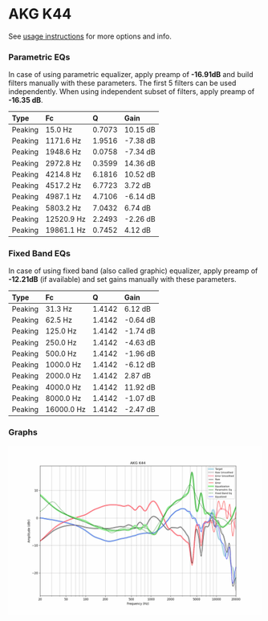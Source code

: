 # AKG K44
See [usage instructions](https://github.com/jaakkopasanen/AutoEq#usage) for more options and info.

### Parametric EQs
In case of using parametric equalizer, apply preamp of **-16.91dB** and build filters manually
with these parameters. The first 5 filters can be used independently.
When using independent subset of filters, apply preamp of **-16.35 dB**.

| Type    | Fc         |      Q | Gain     |
|:--------|:-----------|:-------|:---------|
| Peaking | 15.0 Hz    | 0.7073 | 10.15 dB |
| Peaking | 1171.6 Hz  | 1.9516 | -7.38 dB |
| Peaking | 1948.6 Hz  | 0.0758 | -7.34 dB |
| Peaking | 2972.8 Hz  | 0.3599 | 14.36 dB |
| Peaking | 4214.8 Hz  | 6.1816 | 10.52 dB |
| Peaking | 4517.2 Hz  | 6.7723 | 3.72 dB  |
| Peaking | 4987.1 Hz  | 4.7106 | -6.14 dB |
| Peaking | 5803.2 Hz  | 7.0432 | 6.74 dB  |
| Peaking | 12520.9 Hz | 2.2493 | -2.26 dB |
| Peaking | 19861.1 Hz | 0.7452 | 4.12 dB  |

### Fixed Band EQs
In case of using fixed band (also called graphic) equalizer, apply preamp of **-12.21dB**
(if available) and set gains manually with these parameters.

| Type    | Fc         |      Q | Gain     |
|:--------|:-----------|:-------|:---------|
| Peaking | 31.3 Hz    | 1.4142 | 6.12 dB  |
| Peaking | 62.5 Hz    | 1.4142 | -0.64 dB |
| Peaking | 125.0 Hz   | 1.4142 | -1.74 dB |
| Peaking | 250.0 Hz   | 1.4142 | -4.63 dB |
| Peaking | 500.0 Hz   | 1.4142 | -1.96 dB |
| Peaking | 1000.0 Hz  | 1.4142 | -6.12 dB |
| Peaking | 2000.0 Hz  | 1.4142 | 2.87 dB  |
| Peaking | 4000.0 Hz  | 1.4142 | 11.92 dB |
| Peaking | 8000.0 Hz  | 1.4142 | -1.07 dB |
| Peaking | 16000.0 Hz | 1.4142 | -2.47 dB |

### Graphs
![](./AKG%20K44.png)